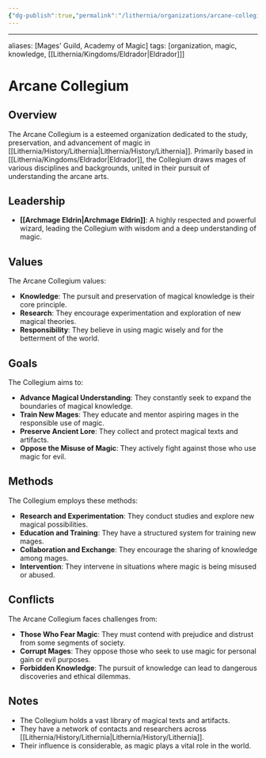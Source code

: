 ```yaml
---
{"dg-publish":true,"permalink":"/lithernia/organizations/arcane-collegium/"}
---
```



---
aliases: [Mages' Guild, Academy of Magic]
tags: [organization, magic, knowledge, [[Lithernia/Kingdoms/Eldrador\|Eldrador]]]


# Arcane Collegium

## Overview

The Arcane Collegium is a esteemed organization dedicated to the study, preservation, and advancement of magic in [[Lithernia/History/Lithernia\|Lithernia/History/Lithernia]]. Primarily based in [[Lithernia/Kingdoms/Eldrador\|Eldrador]], the Collegium draws mages of various disciplines and backgrounds, united in their pursuit of understanding the arcane arts.

## Leadership

* **[[Archmage Eldrin\|Archmage Eldrin]]**:  A highly respected and powerful wizard, leading the Collegium with wisdom and a deep understanding of magic.

## Values

The Arcane Collegium values:

* **Knowledge**: The pursuit and preservation of magical knowledge is their core principle.
* **Research**: They encourage experimentation and exploration of new magical theories.
* **Responsibility**:  They believe in using magic wisely and for the betterment of the world.

## Goals

The Collegium aims to:

* **Advance Magical Understanding**:  They constantly seek to expand the boundaries of magical knowledge.
* **Train New Mages**:  They educate and mentor aspiring mages in the responsible use of magic.
* **Preserve Ancient Lore**:  They collect and protect magical texts and artifacts.
* **Oppose the Misuse of Magic**:  They actively fight against those who use magic for evil.

## Methods

The Collegium employs these methods:

* **Research and Experimentation**:  They conduct studies and explore new magical possibilities.
* **Education and Training**:  They have a structured system for training new mages.
* **Collaboration and Exchange**:  They encourage the sharing of knowledge among mages.
* **Intervention**: They intervene in situations where magic is being misused or abused.

## Conflicts

The Arcane Collegium faces challenges from:

* **Those Who Fear Magic**:  They must contend with prejudice and distrust from some segments of society.
* **Corrupt Mages**:  They oppose those who seek to use magic for personal gain or evil purposes.
* **Forbidden Knowledge**: The pursuit of knowledge can lead to dangerous discoveries and ethical dilemmas.

## Notes

*  The Collegium holds a vast library of magical texts and artifacts.
*  They have a network of contacts and researchers across [[Lithernia/History/Lithernia\|Lithernia/History/Lithernia]].
*  Their influence is considerable, as magic plays a vital role in the world.
